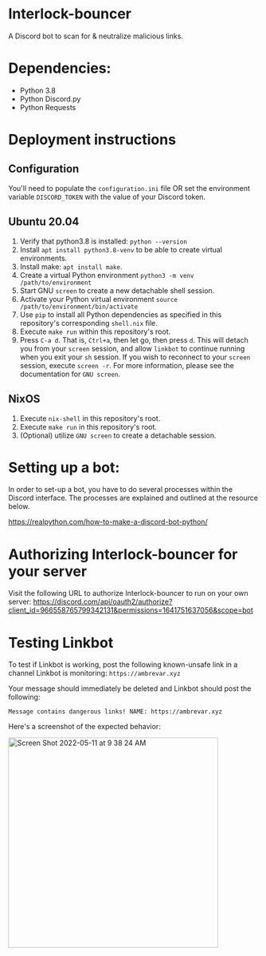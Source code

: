 # Interlock-bouncer
A Discord bot to scan for & neutralize malicious links.

# Dependencies:

- Python 3.8
- Python Discord.py
- Python Requests

# Deployment instructions

## Configuration

You'll need to populate the `configuration.ini` file OR set the
environment variable `DISCORD_TOKEN` with the value of your Discord
token.

## Ubuntu 20.04

1. Verify that python3.8 is installed: `python --version`
2. Install `apt install python3.8-venv` to be able to create virtual environments.
3. Install make: `apt install make`.
4. Create a virtual Python environment `python3 -m venv /path/to/environment`
5. Start GNU `screen` to create a new detachable shell session.
6. Activate your Python virtual environment `source /path/to/environment/bin/activate`
7. Use `pip` to install all Python dependencies as specified in this
   repository's corresponding `shell.nix` file.
8. Execute `make run` within this repository's root.
9. Press `C-a d`. That is, `Ctrl+a`, then let go, then press `d`. This
   will detach you from your `screen` session, and allow `linkbot` to
   continue running when you exit your `sh` session. If you wish to
   reconnect to your `screen` session, execute `screen -r`. For more
   information, please see the documentation for `GNU screen`.

## NixOS

1. Execute `nix-shell` in this repository's root.
2. Execute `make run` in this repository's root.
3. (Optional) utilize `GNU screen` to create a detachable session.

# Setting up a bot:

In order to set-up a bot, you have to do several processes within the
Discord interface. The processes are explained and outlined at the
resource below.

https://realpython.com/how-to-make-a-discord-bot-python/

# Authorizing Interlock-bouncer for your server

Visit the following URL to authorize Interlock-bouncer to run on your own
server:
https://discord.com/api/oauth2/authorize?client_id=966558765799342131&permissions=1641751637056&scope=bot

# Testing Linkbot

To test if Linkbot is working, post the following known-unsafe link in a channel Linkbot is monitoring: `https://ambrevar.xyz`

Your message should immediately be deleted and Linkbot should post the following:

```
Message contains dangerous links! NAME: https://ambrevar.xyz
```

Here's a screenshot of the expected behavior:

<img width="421" alt="Screen Shot 2022-05-11 at 9 38 24 AM" src="https://user-images.githubusercontent.com/100495150/167902419-3f0e67be-2dc1-42ed-b051-d44fb72c0033.png">


